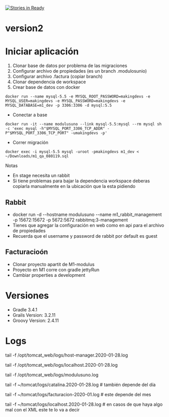 [![Stories in Ready](https://badge.waffle.io/TechMindsMX/modulusuno-v3.png?label=ready&title=Ready)](https://waffle.io/TechMindsMX/modulusuno-v3)
# version2
# Iniciar aplicación
1. Clonar base de datos por problema de las migraciones
2. Configurar archivo de propiedades (es un branch .modulosunio)
3. Configurar archivo .factura (copiar branch)
4. Clonar dependencia de workspace
5. Crear base de datos con docker

```docker run --name mysql-5.5 -e MYSQL_ROOT_PASSWORD=makingdevs -e MYSQL_USER=makingdevs -e MYSQL_PASSWORD=makingdevs -e MYSQL_DATABASE=m1_dev -p 3306:3306 -d mysql:5.5```
- Conectar a base

```docker run -it --name modulusuno --link mysql-5.5:mysql --rm mysql sh -c 'exec mysql -h"$MYSQL_PORT_3306_TCP_ADDR" -P"$MYSQL_PORT_3306_TCP_PORT" -umakingdevs -p' ```
- Correr migración

```docker exec -i mysql-5.5 mysql -uroot -pmakingdevs m1_dev < ~/Downloads/m1_qa_080119.sql```

Notas
- En stage necesita un rabbit
- Si tiene problemas para bajar la dependencia workspace deberas copiarla manualmente en la ubicación que la esta pidiendo

## Rabbit

- docker run -d --hostname modulusuno --name m1_rabbit_management -p 15672:15672 -p 5672:5672 rabbitmq:3-management
- Tienes que agregar la configuración en web como en api para el archivo de propiedades
- Recuerda que el username y password de rabbit por default es guest

## Facturacioón
- Clonar proyecto apartit de M1-modulus
- Proyecto en M1 corre con gradle jettyRun
- Cambiar properties a development

# Versiones

* Gradle 3.4.1
* Grails Version: 3.2.11
* Groovy Version: 2.4.11

# Logs
tail -f /opt/tomcat_web/logs/host-manager.2020-01-28.log

tail -f /opt/tomcat_web/logs/localhost.2020-01-28.log

tail -f /opt/tomcat_web/logs/modulusuno.log



tail -f ~/tomcat/logs/catalina.2020-01-28.log # también depende del día

tail -f ~/tomcat/logs/facturacion-2020-01.log # este depende del mes

tail -f ~/tomcat/logs/localhost.2020-01-28.log # en casos de que haya algo mal con el XML este te lo va a decir